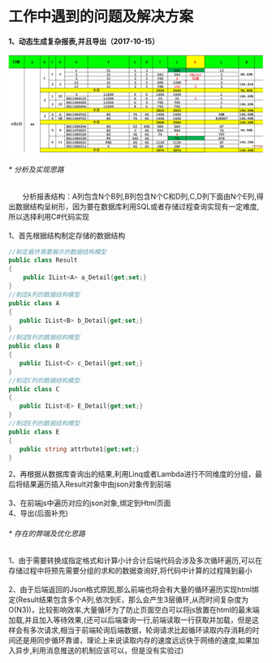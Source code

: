 #  工作中遇到的问题及解决方案
#### 1、动态生成复杂报表,并且导出（2017-10-15）
![原型图片](https://github.com/yuxl01/read-Notes/blob/master/imag/20171015-1.png)

###### * 分析及实现思路
&nbsp;&nbsp;&nbsp;&nbsp;&nbsp;&nbsp;&nbsp;分析报表结构：A列包含N个B列,B列包含N个C和D列,C,D列下面由N个E列,得出数据结构呈树形，因为要在数据库利用SQL或者存储过程查询实现有一定难度,所以选择利用C#代码实现</br>
</br>
1、首先根据结构制定存储的数据结构
```.cs
//制定最终需要展示的数据结构模型
public class Result
{
    public IList<A> a_Detail{get;set;}
}
//制定A列的数据结构模型
public class A
{
   public IList<B> b_Detail{get;set;}
}
//制定B列的数据结构模型
public class B
{
   public IList<C> c_Detail{get;set;}
}
//制定C列的数据结构模型
public class C
{
   public IList<E> E_Detail{get;set;}
}
//制定E列的数据结构模型
public class E
{
   public string attrbute1{get;set;}
}
```
2、再根据从数据库查询出的结果,利用Linq或者Lambda进行不同维度的分组，最后将结果遍历插入Result对象中由json对象传到前端</br>
</br>
3、在前端js中遍历对应的json对象,绑定到Html页面</br>
4、导出(后面补充)
</br>
###### * 存在的弊端及优化思路
1、由于需要转换成指定格式和计算小计合计后端代码会涉及多次循环遍历,可以在存储过程中将预先需要分组的求和的数据查询好,将代码中计算的过程降到最小</br>
</br>
2、由于后端返回的Json格式原因,那么前端也将会有大量的循环遍历实现html绑定(Result结果包含多个A列,依次到E，那么会产生3层循环,从而时间复杂度为O(N3))，比较影响效率,大量循环为了防止页面空白可以将js放置在html的最末端加载,并且加入等待效果,(还可以后端查询一行,前端读取一行获取并加载，但是这样会有多次请求,相当于前端轮询后端数据，轮询请求比起循环读取内存消耗的时间还是用同步循环靠谱，理论上来说读取内存的速度远远快于网络的速度,如果加入异步,利用消息推送的机制应该可以，但是没有实验过)
